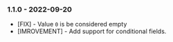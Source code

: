 ### 1.1.0 - 2022-09-20

* [FIX] - Value `0` is be considered empty
* [IMROVEMENT] - Add support for conditional fields.